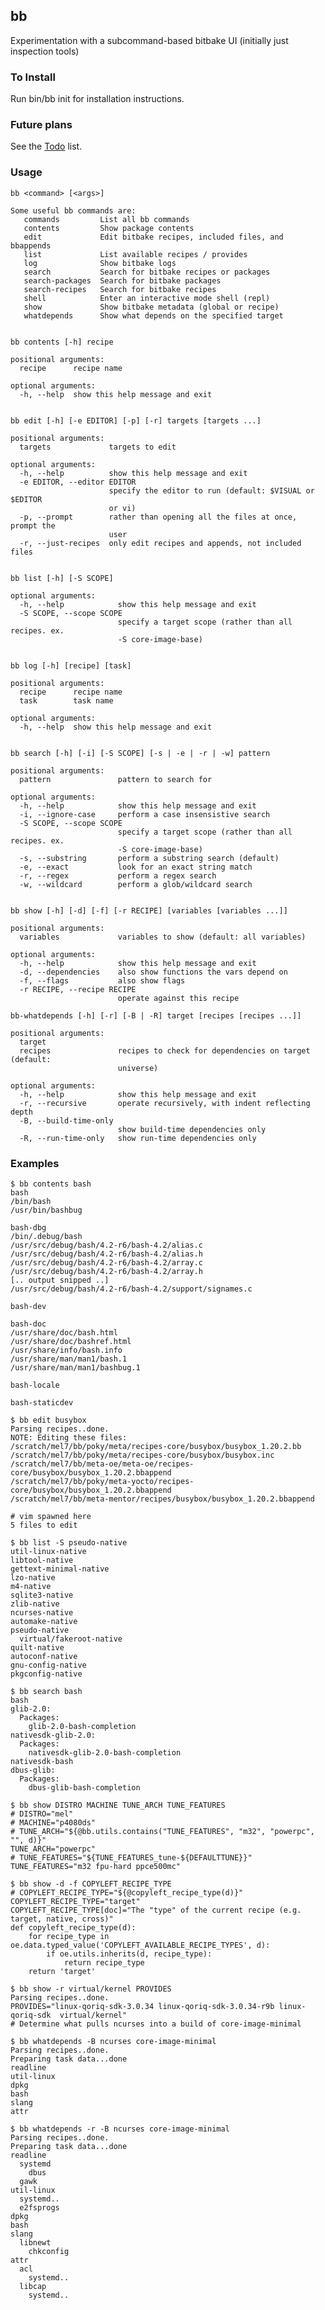 ## bb

Experimentation with a subcommand-based bitbake UI (initially just inspection tools)


### To Install

Run bin/bb init for installation instructions.


### Future plans

See the [Todo](TODO.md) list.


### Usage

    bb <command> [<args>]

    Some useful bb commands are:
       commands         List all bb commands
       contents         Show package contents
       edit             Edit bitbake recipes, included files, and bbappends
       list             List available recipes / provides
       log              Show bitbake logs
       search           Search for bitbake recipes or packages
       search-packages  Search for bitbake packages
       search-recipes   Search for bitbake recipes
       shell            Enter an interactive mode shell (repl)
       show             Show bitbake metadata (global or recipe)
       whatdepends      Show what depends on the specified target


    bb contents [-h] recipe

    positional arguments:
      recipe      recipe name

    optional arguments:
      -h, --help  show this help message and exit


    bb edit [-h] [-e EDITOR] [-p] [-r] targets [targets ...]

    positional arguments:
      targets             targets to edit

    optional arguments:
      -h, --help          show this help message and exit
      -e EDITOR, --editor EDITOR
                          specify the editor to run (default: $VISUAL or $EDITOR
                          or vi)
      -p, --prompt        rather than opening all the files at once, prompt the
                          user
      -r, --just-recipes  only edit recipes and appends, not included files


    bb list [-h] [-S SCOPE]

    optional arguments:
      -h, --help            show this help message and exit
      -S SCOPE, --scope SCOPE
                            specify a target scope (rather than all recipes. ex.
                            -S core-image-base)


    bb log [-h] [recipe] [task]

    positional arguments:
      recipe      recipe name
      task        task name

    optional arguments:
      -h, --help  show this help message and exit


    bb search [-h] [-i] [-S SCOPE] [-s | -e | -r | -w] pattern

    positional arguments:
      pattern               pattern to search for

    optional arguments:
      -h, --help            show this help message and exit
      -i, --ignore-case     perform a case insensistive search
      -S SCOPE, --scope SCOPE
                            specify a target scope (rather than all recipes. ex.
                            -S core-image-base)
      -s, --substring       perform a substring search (default)
      -e, --exact           look for an exact string match
      -r, --regex           perform a regex search
      -w, --wildcard        perform a glob/wildcard search


    bb show [-h] [-d] [-f] [-r RECIPE] [variables [variables ...]]

    positional arguments:
      variables             variables to show (default: all variables)

    optional arguments:
      -h, --help            show this help message and exit
      -d, --dependencies    also show functions the vars depend on
      -f, --flags           also show flags
      -r RECIPE, --recipe RECIPE
                            operate against this recipe

    bb-whatdepends [-h] [-r] [-B | -R] target [recipes [recipes ...]]

    positional arguments:
      target
      recipes               recipes to check for dependencies on target (default:
                            universe)

    optional arguments:
      -h, --help            show this help message and exit
      -r, --recursive       operate recursively, with indent reflecting depth
      -B, --build-time-only
                            show build-time dependencies only
      -R, --run-time-only   show run-time dependencies only


### Examples

    $ bb contents bash
    bash
    /bin/bash
    /usr/bin/bashbug

    bash-dbg
    /bin/.debug/bash
    /usr/src/debug/bash/4.2-r6/bash-4.2/alias.c
    /usr/src/debug/bash/4.2-r6/bash-4.2/alias.h
    /usr/src/debug/bash/4.2-r6/bash-4.2/array.c
    /usr/src/debug/bash/4.2-r6/bash-4.2/array.h
    [.. output snipped ..]
    /usr/src/debug/bash/4.2-r6/bash-4.2/support/signames.c

    bash-dev

    bash-doc
    /usr/share/doc/bash.html
    /usr/share/doc/bashref.html
    /usr/share/info/bash.info
    /usr/share/man/man1/bash.1
    /usr/share/man/man1/bashbug.1

    bash-locale

    bash-staticdev

    $ bb edit busybox
    Parsing recipes..done.
    NOTE: Editing these files:
    /scratch/mel7/bb/poky/meta/recipes-core/busybox/busybox_1.20.2.bb
    /scratch/mel7/bb/poky/meta/recipes-core/busybox/busybox.inc
    /scratch/mel7/bb/meta-oe/meta-oe/recipes-core/busybox/busybox_1.20.2.bbappend
    /scratch/mel7/bb/poky/meta-yocto/recipes-core/busybox/busybox_1.20.2.bbappend
    /scratch/mel7/bb/meta-mentor/recipes/busybox/busybox_1.20.2.bbappend

    # vim spawned here
    5 files to edit

    $ bb list -S pseudo-native
    util-linux-native
    libtool-native
    gettext-minimal-native
    lzo-native
    m4-native
    sqlite3-native
    zlib-native
    ncurses-native
    automake-native
    pseudo-native
      virtual/fakeroot-native
    quilt-native
    autoconf-native
    gnu-config-native
    pkgconfig-native

    $ bb search bash
    bash
    glib-2.0:
      Packages:
        glib-2.0-bash-completion
    nativesdk-glib-2.0:
      Packages:
        nativesdk-glib-2.0-bash-completion
    nativesdk-bash
    dbus-glib:
      Packages:
        dbus-glib-bash-completion

    $ bb show DISTRO MACHINE TUNE_ARCH TUNE_FEATURES
    # DISTRO="mel"
    # MACHINE="p4080ds"
    # TUNE_ARCH="${@bb.utils.contains("TUNE_FEATURES", "m32", "powerpc", "", d)}"
    TUNE_ARCH="powerpc"
    # TUNE_FEATURES="${TUNE_FEATURES_tune-${DEFAULTTUNE}}"
    TUNE_FEATURES="m32 fpu-hard ppce500mc"

    $ bb show -d -f COPYLEFT_RECIPE_TYPE
    # COPYLEFT_RECIPE_TYPE="${@copyleft_recipe_type(d)}"
    COPYLEFT_RECIPE_TYPE="target"
    COPYLEFT_RECIPE_TYPE[doc]="The "type" of the current recipe (e.g. target, native, cross)"
    def copyleft_recipe_type(d):
        for recipe_type in oe.data.typed_value('COPYLEFT_AVAILABLE_RECIPE_TYPES', d):
            if oe.utils.inherits(d, recipe_type):
                return recipe_type
        return 'target'

    $ bb show -r virtual/kernel PROVIDES
    Parsing recipes..done.
    PROVIDES="linux-qoriq-sdk-3.0.34 linux-qoriq-sdk-3.0.34-r9b linux-qoriq-sdk  virtual/kernel"
    # Determine what pulls ncurses into a build of core-image-minimal

    $ bb whatdepends -B ncurses core-image-minimal
    Parsing recipes..done.
    Preparing task data...done
    readline
    util-linux
    dpkg
    bash
    slang
    attr

    $ bb whatdepends -r -B ncurses core-image-minimal
    Parsing recipes..done.
    Preparing task data...done
    readline
      systemd
        dbus
      gawk
    util-linux
      systemd..
      e2fsprogs
    dpkg
    bash
    slang
      libnewt
        chkconfig
    attr
      acl
        systemd..
      libcap
        systemd..
